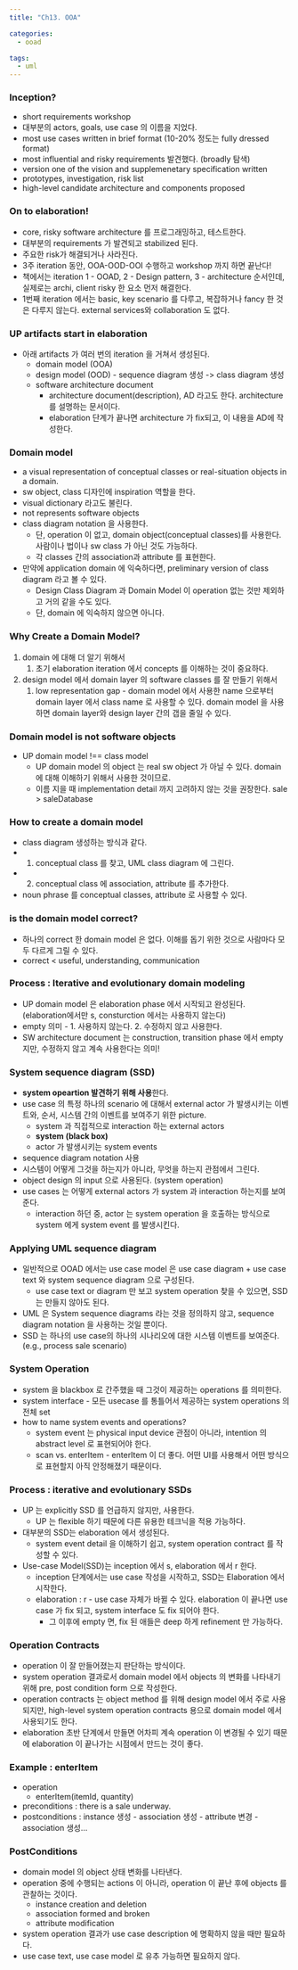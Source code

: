 ```yaml
---
title: "Ch13. OOA"

categories:
  - ooad

tags:
  - uml
---
```


### Inception?
- short requirements workshop
- 대부분의 actors, goals, use case 의 이름을 지었다.
- most use cases written in brief format (10-20% 정도는 fully dressed format)
- most influential and risky requirements 발견했다. (broadly 탐색)
- version one of the vision and supplemenetary specification written
- prototypes, investigation, risk list
- high-level candidate architecture and components proposed

### On to elaboration!
- core, risky software architecture 를 프로그래밍하고, 테스트한다.
- 대부분의 requirements 가 발견되고 stabilized 된다.
- 주요한 risk가 해결되거나 사라진다.
- 3주 iteration 동안, OOA-OOD-OOI 수행하고 workshop 까지 하면 끝난다!
- 책에서는 iteration 1 - OOAD, 2 - Design pattern, 3 - architecture 순서인데, 실제로는 archi, client risky 한 요소 먼저 해결한다.
- 1번째 iteration 에서는 basic, key scenario 를 다루고, 복잡하거나 fancy 한 것은 다루지 않는다. external services와 collaboration 도 없다.

### UP artifacts start in elaboration
- 아래 artifacts 가 여러 번의 iteration 을 거쳐서 생성된다.
  - domain model (OOA)
  - design model (OOD) - sequence diagram 생성 -> class diagram 생성
  - software architecture document 
    - architecture document(description), AD 라고도 한다. architecture 를 설명하는 문서이다.
    - elaboration 단계가 끝나면 architecture 가 fix되고, 이 내용을 AD에 작성한다.

### Domain model
- a visual representation of conceptual classes or real-situation objects in a domain.
- sw object, class 디자인에 inspiration 역할을 한다.
- visual dictionary 라고도 불린다. 
- not represents software objects
- class diagram notation 을 사용한다.
  - 단, operation 이 없고, domain object(conceptual classes)를 사용한다. 사람이나 법이나 sw class 가 아닌 것도 가능하다. 
  - 각 classes 간의 association과 attribute 를 표현한다.
- 만약에 application domain 에 익숙하다면, preliminary version of class diagram 라고 볼 수 있다.
  - Design Class Diagram 과 Domain Model 이 operation 없는 것만 제외하고 거의 같을 수도 있다. 
  - 단, domain 에 익숙하지 않으면 아니다.

### Why Create a Domain Model?
1. domain 에 대해 더 알기 위해서
   1. 초기 elaboration iteration 에서 concepts 를 이해하는 것이 중요하다.
2. design model 에서 domain layer 의 software classes 를 잘 만들기 위해서
   1. low representation gap - domain model 에서 사용한 name 으로부터 domain layer 에서 class name 로 사용할 수 있다.  domain model 을 사용하면 domain layer와 design layer 간의 갭을 줄일 수 있다.


### Domain model is not software objects
- UP domain model !== class model
  - UP domain model 의 object 는 real sw object 가 아닐 수 있다. domain 에 대해 이해하기 위해서 사용한 것이므로.
  - 이름 지을 때 implementation detail 까지 고려하지 않는 것을 권장한다. sale > saleDatabase


### How to create a domain model 
- class diagram 생성하는 방식과 같다.
- 1. conceptual class 를 찾고, UML class diagram 에 그린다.
- 2. conceptual class 에 association, attribute 를 추가한다.
- noun phrase 를 conceptual classes, attribute 로 사용할 수 있다.

### is the domain model correct?
- 하나의 correct 한 domain model 은 없다. 이해를 돕기 위한 것으로 사람마다 모두 다르게 그릴 수 있다.
- correct < useful, understanding, communication

### Process : Iterative and evolutionary domain modeling
- UP domain model 은 elaboration phase 에서 시작되고 완성된다. (elaboration에서만 s, consturction 에서는 사용하지 않는다)
- empty 의미 - 1. 사용하지 않는다. 2. 수정하지 않고 사용한다.
- SW architecture document 는 construction, transition phase 에서 empty 지만, 수정하지 않고 계속 사용한다는 의미!

### System sequence diagram (SSD)
- **system opeartion 발견하기 위해 사용**한다.
- use case 의 특정 하나의 scenario 에 대해서 external actor 가 발생시키는 이벤트와, 순서, 시스템 간의 이벤트를 보여주기 위한 picture.
  - system 과 직접적으로 interaction 하는 external actors 
  - **system (black box)**
  - actor 가 발생시키는 system events
- sequence diagram notation 사용
- 시스템이 어떻게 그것을 하는지가 아니라, 무엇을 하는지 관점에서 그린다.
- object design 의 input 으로 사용된다. (system operation)
- use cases 는 어떻게 external actors 가 system 과 interaction 하는지를 보여준다.
  - interaction 하던 중, actor 는 system operation 을 호출하는 방식으로 system 에게 system event 를 발생시킨다. 

### Applying UML sequence diagram
- 일반적으로 OOAD 에서는 use case model 은 use case diagram + use case text 와 system sequence diagram 으로 구성된다.
  - use case text or diagram 만 보고 system operation 찾을 수 있으면, SSD는 만들지 않아도 된다.
- UML 은 System sequence diagrams 라는 것을 정의하지 않고, sequence diagram notation 을 사용하는 것일 뿐이다.
- SSD 는 하나의 use case의 하나의 시나리오에 대한 시스템 이벤트를 보여준다. (e.g., process sale scenario)

### System Operation
- system 을 blackbox 로 간주했을 때 그것이 제공하는 operations 를 의미한다.
- system interface - 모든 usecase 를 통틀어서 제공하는 system operations 의 전체 set
- how to name system events and operations?
  - system event 는 physical input device 관점이 아니라, intention 의 abstract level 로 표현되어야 한다.
  - scan vs. enterItem - enterItem 이 더 좋다. 어떤 UI를 사용해서 어떤 방식으로 표현할지 아직 안정해졌기 때문이다.

### Process : iterative and evolutionary SSDs
- UP 는 explicitly SSD 를 언급하지 않지만, 사용한다.
  - UP 는 flexible 하기 때문에 다른 유용한 테크닉을 적용 가능하다.
- 대부분의 SSD는 elaboration 에서 생성된다. 
  - system event detail 을 이해하기 쉽고, system operation contract 를 작성할 수 있다.
- Use-case Model(SSD)는 inception 에서 s, elaboration 에서 r 한다. 
  - inception 단계에서는 use case 작성을 시작하고, SSD는 Elaboration 에서 시작한다. 
  - elaboration : r - use case 자체가 바뀔 수 있다. elaboration 이 끝나면 use case 가 fix 되고, system interface 도 fix 되어야 한다. 
    - 그 이후에 empty 면, fix 된 애들은 deep 하게 refinement 만 가능하다.


### Operation Contracts
- operation 이 잘 만들어졌는지 판단하는 방식이다.
- system operation 결과로서 domain model 에서 objects 의 변화를 나타내기 위해 pre, post condition form 으로 작성한다.
- operation contracts 는 object method 를 위해 design model 에서 주로 사용되지만, high-level system operation contracts 용으로 domain model 에서 사용되기도 한다.
- elaboration 초반 단계에서 만들면 어차피 계속 operation 이 변경될 수 있기 때문에 elaboration 이 끝나가는 시점에서 만드는 것이 좋다.

### Example : enterItem
- operation
  - enterItem(itemId, quantity)
- preconditions : there is a sale underway.
- postconditions : instance 생성 - association 생성 - attribute 변경 - association 생성...

### PostConditions
- domain model 의 object 상태 변화를 나타낸다.
- operation 중에 수행되는 actions 이 아니라, operation 이 끝난 후에 objects 를 관찰하는 것이다.
  - instance creation and deletion
  - association formed and broken
  - attribute modification
- system operation 결과가 use case description 에 명확하지 않을 때만 필요하다.
- use case text, use case model 로 유추 가능하면 필요하지 않다. 